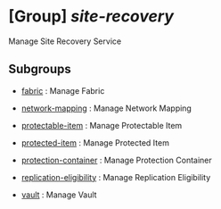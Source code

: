 # [Group] _site-recovery_

Manage Site Recovery Service

## Subgroups

- [fabric](/Commands/site-recovery/fabric/readme.md)
: Manage Fabric

- [network-mapping](/Commands/site-recovery/network-mapping/readme.md)
: Manage Network Mapping

- [protectable-item](/Commands/site-recovery/protectable-item/readme.md)
: Manage Protectable Item

- [protected-item](/Commands/site-recovery/protected-item/readme.md)
: Manage Protected Item

- [protection-container](/Commands/site-recovery/protection-container/readme.md)
: Manage Protection Container

- [replication-eligibility](/Commands/site-recovery/replication-eligibility/readme.md)
: Manage Replication Eligibility

- [vault](/Commands/site-recovery/vault/readme.md)
: Manage Vault
